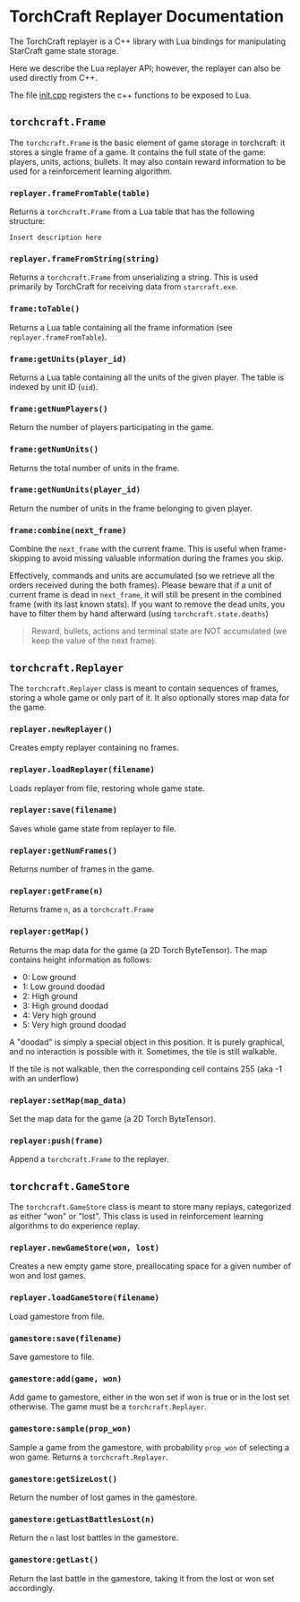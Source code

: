 # TorchCraft Replayer Documentation #

The TorchCraft replayer is a C++ library with Lua bindings for manipulating
StarCraft game state storage.

Here we describe the Lua replayer API; however, the replayer can
also be used directly from C++.

The file [init.cpp](/replayer/init.cpp) registers the c++ functions to be exposed to Lua.

## `torchcraft.Frame`

The `torchcraft.Frame` is the basic element of game storage in torchcraft:
it stores a single frame of a game. It contains the full state of the game:
players, units, actions, bullets. It may also contain reward information to
be used for a reinforcement learning algorithm.


### `replayer.frameFromTable(table)`

Returns a `torchcraft.Frame` from a Lua table that has the following
structure:

```
Insert description here
```

### `replayer.frameFromString(string)`

Returns a `torchcraft.Frame` from unserializing a string. This is used
primarily by TorchCraft for receiving data from `starcraft.exe`.

### `frame:toTable()`

Returns a Lua table containing all the frame information
(see `replayer.frameFromTable`).

### `frame:getUnits(player_id)`

Returns a Lua table containing all the units of the given player.
The table is indexed by unit ID (`uid`).

### `frame:getNumPlayers()`

Return the number of players participating in the game.

### `frame:getNumUnits()`

Returns the total number of units in the frame.

### `frame:getNumUnits(player_id)`

Return the number of units in the frame belonging to given player.

### `frame:combine(next_frame)`

Combine the `next_frame` with the current frame. This is useful when frame-
skipping to avoid missing valuable information during the frames you skip.

Effectively, commands and units are accumulated (so we retrieve all the orders
received during the both frames). Please beware that if a unit of current frame
is dead in `next_frame`, it will still be present in the combined frame (with its
last known stats). If you want to remove the dead units, you have to filter
them by hand afterward (using `torchcraft.state.deaths`)

> Reward, bullets, actions and terminal state are NOT accumulated (we keep the
  value of the next frame).

## `torchcraft.Replayer`

The `torchcraft.Replayer` class is meant to contain sequences of frames,
storing a whole game or only part of it. It also optionally stores map
data for the game.

### `replayer.newReplayer()`

Creates empty replayer containing no frames.

### `replayer.loadReplayer(filename)`

Loads replayer from file, restoring whole game state.

### `replayer:save(filename)`

Saves whole game state from replayer to file.

### `replayer:getNumFrames()`

Returns number of frames in the game.

### `replayer:getFrame(n)`

Returns frame `n`, as a `torchcraft.Frame`

### `replayer:getMap()`

Returns the map data for the game (a 2D Torch ByteTensor).
The map contains height information as follows:
  - 0: Low ground
  - 1: Low ground doodad
  - 2: High ground
  - 3: High ground doodad
  - 4: Very high ground
  - 5: Very high ground doodad

A "doodad" is simply a special object in this position. It is purely graphical,
and no interaction is possible with it. Sometimes, the tile is still walkable.

If the tile is not walkable, then the corresponding cell contains 255 (aka -1
  with an underflow)


### `replayer:setMap(map_data)`

Set the map data for the game (a 2D Torch ByteTensor).

### `replayer:push(frame)`

Append a `torchcraft.Frame` to the replayer.


## `torchcraft.GameStore`

The `torchcraft.GameStore` class is meant to store many replays, categorized
as either "won" or "lost". This class is used in reinforcement learning
algorithms to do experience replay.

### `replayer.newGameStore(won, lost)`

Creates a new empty game store, preallocating space for a given number of
won and lost games.

### `replayer.loadGameStore(filename)`

Load gamestore from file.

### `gamestore:save(filename)`

Save gamestore to file.

### `gamestore:add(game, won)`

Add game to gamestore, either in the won set if won is true or in the lost
set otherwise. The game must be a `torchcraft.Replayer`.

### `gamestore:sample(prop_won)`

Sample a game from the gamestore, with probability `prop_won` of selecting
a won game. Returns a `torchcraft.Replayer`.

### `gamestore:getSizeLost()`

Return the number of lost games in the gamestore.

### `gamestore:getLastBattlesLost(n)`

Return the `n` last lost battles in the gamestore.

### `gamestore:getLast()`

Return the last battle in the gamestore, taking it from the lost or won set
accordingly.
